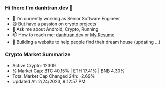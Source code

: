 ### Hi there I'm danhtran.dev 👋

- 🔭 I’m currently working as Senior Software Engineer
- 😄 But have a passion on crypto projects
- 💬 Ask me about Android, Crypto, Running 
- 📫 How to reach me: <a href="https://danhtran.dev" target="_blank">danhtran.dev</a> or <a href="Dan-Resume.pdf" target="_blank">My Resume</a>
- 🌱 Building a website to help people find their dream house (updating ...)

### Crypto Market Summarize
- Active Crypto: 12309
- % Market Cap: BTC 40.15% | ETH 17.41% | BNB 4.30%
- Total Market Cap Changed 24h: -2.69%
- Updated At: 2/24/2023, 9:12:57 PM
